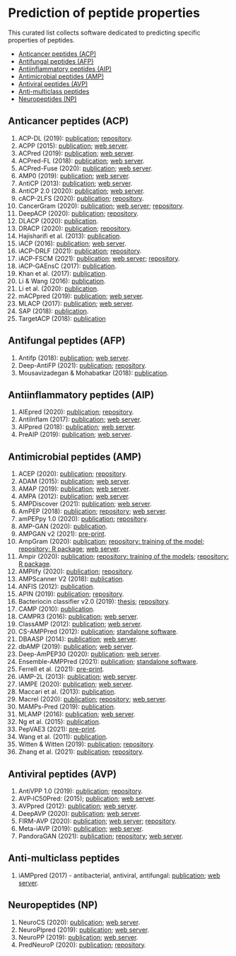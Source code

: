 # Prediction of peptide properties

This curated list collects software dedicated to predicting specific properties of peptides.


- [Anticancer peptides (ACP)](#anticancer-peptides-acp)
- [Antifungal peptides (AFP)](#antifungal-peptides-afp)
- [Antiinflammatory peptides (AIP)](#antiinflammatory-peptides-aip)
- [Antimicrobial peptides (AMP)](#antimicrobial-peptides-amp)
- [Antiviral peptides (AVP)](#antiviral-peptides-avp)
- [Anti-multiclass peptides](#anti-multiclass-peptides)
- [Neuropeptides (NP)](#neuropeptides-np)

## Anticancer peptides (ACP)

1. ACP-DL (2019): [publication](https://doi.org/10.1016/j.omtn.2019.04.025); [repository](https://github.com/haichengyi/ACP-DL).
1. ACPP (2015): [publication](https://doi.org/10.1007/s10989-014-9435-7); [web server](http://acpp.bicpu.edu.in/predict.php).
1. ACPred (2019): [publication](https://doi.org/10.3390/molecules24101973); [web server](http://codes.bio/acpred).
1. ACPred-FL (2018): [publication](https://doi.org/10.1093/bioinformatics/bty451); [web server](http://server.malab.cn/ACPred-FL).
1. ACPred-Fuse (2020): [publication](https://doi.org/10.1093/bib/bbz088); [web server](http://server.malab.cn/ACPred-Fuse).
1. AMP0 (2019): [publication](https://ieeexplore.ieee.org/document/9106755); [web server](http://ampzero.pythonanywhere.com).
1. AntiCP (2013): [publication](https://doi.org/10.1038/srep02984); [web server](http://crdd.osdd.net/raghava/anticp).
1. AntiCP 2.0 (2020): [publication](https://doi.org/10.1093/bib/bbaa153); [web server](https://webs.iiitd.edu.in/raghava/anticp2).
1. cACP-2LFS (2020): [publication](http://doi.org/10.1109/ACCESS.2020.3009125); [repository](https://github.com/shahidawkum/cACP-2LFS).
1. CancerGram (2020): [publication](https://www.mdpi.com/1999-4923/12/11/1045); [web server](http://biongram.biotech.uni.wroc.pl/CancerGram); [repository](https://github.com/BioGenies/CancerGram-analysis).
1. DeepACP (2020): [publication](https://doi.org/10.1016/j.omtn.2020.10.005); [repository](https://github.com/jingry/autoBioSeqpy/tree/master/examples/anticancer_peptide_prediction).
1. DLACP (2020): [publication](http://doi.org/10.1109/BIBM49941.2020.9313572).
1. DRACP (2020): [publication](https://doi.org/10.1186/s12859-020-03812-y); [repository](https://github.com/zty2009/ACP).
1. Hajisharifi et al. (2013): [publication](https://doi.org/10.1016/j.jtbi.2013.08.037).
1. iACP (2016): [publication](https://doi.org/10.18632/oncotarget.7815); [web server](http://lin-group.cn/server/iACP).
1. iACP-DRLF (2021): [publication](https://doi.org/10.1093/bib/bbab008); [repository](https://github.com/zhibinlv/iACP-DRLF).
1. iACP-FSCM (2021): [publication](https://doi.org/10.1038/s41598-021-82513-9); [web server](http://camt.pythonanywhere.com/iACP-FSCM); [repository](https://github.com/Shoombuatong/Dataset-Code/tree/master/iACP-FSCM).
1. iACP-GAEnsC (2017): [publication](https://doi.org/10.1016/j.artmed.2017.06.008).
1. Khan et al. (2017): [publication](https://doi.org/10.1145/3168776.3168787).
1. Li & Wang (2016): [publication](https://doi.org/10.1038/srep33910).
1. Li et al. (2020): [publication](https://doi.org/10.3389/fbioe.2020.00892).
1. mACPpred (2019): [publication](https://www.mdpi.com/1422-0067/20/8/1964); [web server](http://www.thegleelab.org/mACPpred).
1. MLACP (2017): [publication](https://doi.org/10.18632/oncotarget.20365); [web server](http://www.thegleelab.org/MLACP/MLACP.html).
1. SAP (2018): [publication](https://doi.org/10.3390/genes9030158).
1. TargetACP (2018): [publication](https://doi.org/10.1016/j.chemolab.2018.09.007)


## Antifungal peptides (AFP)

1. Antifp (2018): [publication](https://doi.org/10.3389/fmicb.2018.00323); [web server](https://webs.iiitd.edu.in/raghava/antifp).
1. Deep-AntiFP (2021): [publication](https://doi.org/10.1016/j.chemolab.2020.104214); [repository](https://github.com/shahidawkum/Deep-AntiFP).
1. Mousavizadegan & Mohabatkar (2018): [publication](http://doi.org/10.1142/S0219720018500166).


## Antiinflammatory peptides (AIP)

1. AIEpred (2020): [publication](https://doi.org/10.1109/TCBB.2020.2968419); [repository](https://github.com/guofei-tju/Ensemble-classifier-chain-model).
1. AntiInflam (2017): [publication](https://doi.org/10.1186/s12967-016-1103-6); [web server](http://metagenomics.iiserb.ac.in/antiinflam).
1. AIPpred (2018): [publication](https://doi.org/10.3389/fphar.2018.00276); [web server](http://www.thegleelab.org/AIPpred).
1. PreAIP (2019): [publication](https://doi.org/10.3389/fgene.2019.00129); [web server](http://kurata14.bio.kyutech.ac.jp/PreAIP).


## Antimicrobial peptides (AMP)

1. ACEP (2020): [publication](https://doi.org/10.1186/s12864-020-06978-0); [repository](https://github.com/Fuhaoyi/ACEP).
1. ADAM (2015): [publication](https://doi.org/10.1155/2015/475062); [web server](http://bioinformatics.cs.ntou.edu.tw/adam/tool.html).
1. AMAP (2019): [publication](https://doi.org/10.1016/j.compbiomed.2019.02.018); [web server](http://amap.pythonanywhere.com/).
1. AMPA (2012): [publication](https://doi.org/10.1093/bioinformatics/btr604); [web server](http://tcoffee.crg.cat/apps/ampa/do).
1. AMPDiscover (2021): [publication](https://doi.org/10.1021/acs.jcim.1c00251); [web server](https://biocom-ampdiscover.cicese.mx/).
1. AmPEP (2018): [publication](https://doi.org/10.1038/s41598-018-19752-w); [repository](https://github.com/siuwengin/AmPEP); [web server](https://cbbio.online/AxPEP/).
1. amPEPpy 1.0 (2020): [publication](https://doi.org/10.1093/bioinformatics/btaa917); [repository](https://github.com/tlawrence3/amPEPpy).
1. AMP-GAN (2020): [publication](https://doi.org/10.1101/2020.10.02.324087).
1. AMPGAN v2 (2021): [pre-print](https://doi.org/10.1101/2020.11.18.388843).
1. AmpGram (2020): [publication](https://doi.org/10.3390/ijms21124310); [repository: training of the model](https://github.com/michbur/AmpGram-analysis); [repository: R package](https://github.com/michbur/AmpGram); [web server](http://biongram.biotech.uni.wroc.pl/AmpGram/).
1. Ampir (2020): [publication](https://doi.org/10.1093/bioinformatics/btaa653); [repository: training of the models](https://github.com/Legana/AMP_pub); [repository: R package](https://github.com/Legana/ampir).
1. AMPlify (2020): [publication](https://doi.org/10.1101/2020.06.16.155705); [repository](https://github.com/bcgsc/AMPlify).
1. AMPScanner V2 (2018): [publication](https://doi.org/10.1093/bioinformatics/bty179).
1. ANFIS (2012): [publication](https://doi.org/10.1002/bip.22066).
1. APIN (2019): [publication](https://doi.org/10.1186/s12859-019-3327-y); [repository](https://github.com/zhanglabNKU/APIN).
1. Bacteriocin classifier v2.0 (2019): [thesis](https://github.com/lassebuurrasmussen/bacteriocin_classifier_v2.0/blob/master/paper/thesis.pdf); [repository](https://github.com/lassebuurrasmussen/bacteriocin_classifier_v2.0).
1. CAMP (2010): [publication](https://doi.org/10.1093/nar/gkp1021).
1. CAMPR3 (2016): [publication](https://doi.org/10.1093/nar/gkv1051); [web server](http://www.camp.bicnirrh.res.in/predict/).
1. ClassAMP (2012): [publication](https://doi.org/10.1109/TCBB.2012); [web server](http://www.bicnirrh.res.in/classamp/predict.php).
1. CS-AMPPred (2012): [publication](https://doi.org/10.1371/journal.pone.0051444); [standalone software](https://sourceforge.net/projects/csamppred/).
1. DBAASP (2014): [publication](https://doi.org/10.1111/1574-6968.12489); [web server](https://dbaasp.org/prediction/general).
1. dbAMP (2019): [publication](10.1093/nar/gky1030); [web server](http://csb.cse.yzu.edu.tw/dbAMP/).
1. Deep-AmPEP30 (2020): [publication](https://doi.org/10.1016/j.omtn.2020.05.006); [web server](https://cbbio.online/AxPEP/).
1. Ensemble-AMPPred (2021): [publication](https://doi.org/10.3390/genes12020137); [standalone software](http://ncrna-pred.com/Hybrid_AMPPred.htm).
1. Ferrell et al. (2021): [pre-print](https://doi.org/10.1101/2020.10.02.324087).
1. iAMP-2L (2013): [publication](https://doi.org/10.1016/j.ab.2013.01.019); [web server](http://www.jci-bioinfo.cn/iAMP-2L).
1. IAMPE (2020): [publication](https://doi.org/10.1021/acs.jcim.0c00841); [web server](http://cbb1.ut.ac.ir/).
1. Maccari et al. (2013): [publication](https://doi.org/10.1371/journal.pcbi.1003212).
1. Macrel (2020): [publication](https://doi.org/10.7717/peerj.10555); [repository](https://github.com/BigDataBiology/macrel); [web server](https://big-data-biology.org/software/macrel).
1. MAMPs-Pred (2019): [publication](https://doi.org/10.1186/s12859-019-2766-9).
1. MLAMP (2016): [publication](https://doi.org/10.1093/bioinformatics/btw560); [web server](http://www.jci-bioinfo.cn/MLAMP).
1. Ng et al. (2015): [publication](https://doi.org/10.1155/2015/212715).
1. PepVAE3 (2021): [pre-print](https://doi.org/10.1101/2021.04.07.438720).
1. Wang et al. (2011): [publication](https://doi.org/10.1371/journal.pone.0018476).
1. Witten & Witten (2019): [publication](https://doi.org/10.1101/692681); [repository](https://github.com/zswitten/Antimicrobial-Peptides).
1. Zhang et al. (2021): [publication](https://doi.org/10.1093/bib/bbab200); [repository](https://github.com/BioSequenceAnalysis/Bert-Protein).


## Antiviral peptides (AVP)

1. AntiVPP 1.0 (2019): [publication](https://doi.org/10.1016/j.compbiomed.2019.02.011); [repository](https://github.com/bio-coding/AntiVPP).
1. AVP‐IC50Pred: (2015); [publication](https://doi.org/10.1002/bip.22703); [web server](http://crdd.osdd.net/servers/ic50avp).
1. AVPpred (2012): [publication](https://doi.org/10.1093/nar/gks450); [web server](http://crdd.osdd.net/servers/avppred).
1. DeepAVP (2020): [publication](https://doi.org/10.1109/JBHI.2020.2977091); [web server](http://www.lbci.cn/deepavp/index.html).
1. FIRM-AVP (2020): [publication](https://doi.org/10.1038/s41598-020-76161-8); [web server](https://msc-viz.emsl.pnnl.gov/AVPR/); [repository](https://github.com/pmartR/FIRM-AVP).
1. Meta-iAVP (2019): [publication](https://doi.org/10.3390/ijms20225743); [web server](http://codes.bio/meta-iavp).
1. PandoraGAN (2021): [publication](https://doi.org/10.1101/2021.02.15.431193); [repository](https://gitlab.com/shraddha.surana/antiviral-peptide-predictions-using-gan); [web server](https://pandora-gan.herokuapp.com/).


## Anti-multiclass peptides

1. iAMPpred (2017) - antibacterial, antiviral, antifungal: [publication](https://doi.org/10.1038/srep42362); [web server](http://cabgrid.res.in:8080/amppred).

## Neuropeptides (NP)

1. NeuroCS (2020): [publication](https://doi.org/10.2174/0929866526666191112150636); [web server](http://i.uestc.edu.cn/NeuroCS/dist/index.html#/).
1. NeuroPIpred (2019): [publication](https://doi.org/10.1038/s41598-019-41538-x); [web server](http://i.uestc.edu.cn/neuropeptide/neuropp/home.html).
1. NeuroPP (2019): [publication](https://doi.org/10.1007/s12539-018-0287-2); [web server](http://i.uestc.edu.cn/neuropeptide/neuropp/home.html).
1. PredNeuroP (2020): [publication](https://doi.org/10.1021/acs.jproteome.0c00276); [repository](https://github.com/xialab-ahu/PredNeuroP).


